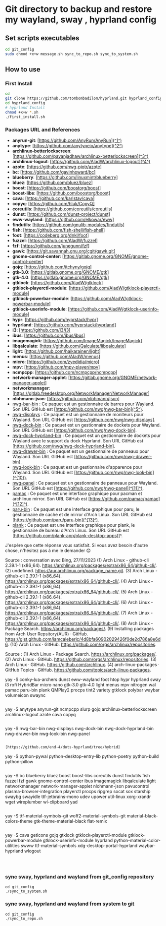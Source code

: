 # Git directory to backup and restore my wayland, sway , hyprland config

## Set scripts executables

```bash
cd git_config
sudo chmod +x+w message.sh sync_to_repo.sh sync_to_system.sh
```

## How to use

### First Install

```bash
cd
git clone https://github.com/tombombadilom/hyprland.git hyprland_config
cd hyprland_config
# hyprland Install
chmod +x+w *.sh
./first_install.sh
```

### Packages URL and References

- **anyrun-git**: [https://github.com/AnyRun/AnyRun](^1^)
- **anytype**: [https://github.com/anytypeio/anytype](^2^)
- **archlinux-betterlockscreen**: [https://github.com/pavanjadhaw/archlinux-betterlockscreen](^3^)
- **archlinux-logout**: [https://github.com/AladW/archlinux-logout](^4^)
- **azote**: [https://github.com/nwg-piotr/azote]
- **bc**: [https://github.com/gavinhoward/bc]
- **blueberry**: [https://github.com/linuxmint/blueberry]
- **bluez**: [https://github.com/bluez/bluez]
- **boost**: [https://github.com/boostorg/boost]
- **boost-libs**: [https://github.com/boostorg/boost]
- **cava**: [https://github.com/karlstav/cava]
- **copyq**: [https://github.com/hluk/CopyQ]
- **coreutils**: [https://github.com/coreutils/coreutils]
- **dunst**: [https://github.com/dunst-project/dunst]
- **eww-wayland**: [https://github.com/elkowar/eww]
- **findutils**: [https://github.com/gnulib-modules/findutils]
- **fish**: [https://github.com/fish-shell/fish-shell]
- **foot**: [https://codeberg.org/dnkl/foot]
- **fuzzel**: [https://github.com/AladW/fuzzel]
- **fzf**: [https://github.com/junegunn/fzf]
- **gawk**: [https://git.savannah.gnu.org/cgit/gawk.git]
- **gnome-control-center**: [https://gitlab.gnome.org/GNOME/gnome-control-center]
- **gojq**: [https://github.com/itchyny/gojq]
- **gtk-3.0**: [https://gitlab.gnome.org/GNOME/gtk]
- **gtk-4.0**: [https://gitlab.gnome.org/GNOME/gtk]
- **gtklock**: [https://github.com/AladW/gtklock]
- **gtklock-playerctl-module**: [https://github.com/AladW/gtklock-playerctl-module]
- **gtklock-powerbar-module**: [https://github.com/AladW/gtklock-powerbar-module]
- **gtklock-userinfo-module**: [https://github.com/AladW/gtklock-userinfo-module]
- **hypr**: [https://github.com/hyprstack/hypr]
- **hyprland**: [https://github.com/hyprstack/hyprland]
- **i3**: [https://github.com/i3/i3]
- **ibus**: [https://github.com/ibus/ibus]
- **imagemagick**: [https://github.com/ImageMagick/ImageMagick]
- **libqalculate**: [https://github.com/Qalculate/libqalculate]
- **light**: [https://github.com/haikarainen/light]
- **menus**: [https://github.com/AladW/menus]
- **micro**: [https://github.com/zyedidia/micro]
- **mpv**: [https://github.com/mpv-player/mpv]
- **ncmpcpp**: [https://github.com/ncmpcpp/ncmpcpp]
- **network-manager-applet**: [https://gitlab.gnome.org/GNOME/network-manager-applet]
- **networkmanager**: [https://gitlab.freedesktop.org/NetworkManager/NetworkManager]
- **nlohmann-json**: [https://github.com/nlohmann/json]
- [nwg-bar-bin](^3^) : Ce paquet est un gestionnaire de barres pour Wayland. Son URL GitHub est [https://github.com/nwg/nwg-bar-bin](^5^).
- [nwg-displays](^3^) : Ce paquet est un gestionnaire de moniteurs pour Wayland. Son URL GitHub est [https://github.com/nwg/nwg-displays].
- [nwg-dock-bin](^3^) : Ce paquet est un gestionnaire de dockets pour Wayland. Son URL GitHub est [https://github.com/nwg/nwg-dock-bin].
- [nwg-dock-hyprland-bin](^3^) : Ce paquet est un gestionnaire de dockets pour Wayland avec le support du dock Hyprland. Son URL GitHub est [https://github.com/nwg/nwg-dock-hyprland-bin].
- [nwg-drawer-bin](^3^) : Ce paquet est un gestionnaire de panneaux pour Wayland. Son URL GitHub est [https://github.com/nwg/nwg-drawer-bin].
- [nwg-look-bin](^3^) : Ce paquet est un gestionnaire d'apparence pour Wayland. Son URL GitHub est [https://github.com/nwg/nwg-look-bin](^{10}).
- [nwg-panel](^[3]^) : Ce paquet est un gestionnaire de panneaux pour Wayland. Son URL GitHub est [https://github.com/nwg/nwg-panel](^[11]^).
- [pamac](^[3]^) : Ce paquet est une interface graphique pour pacman et archlinux mirror. Son URL GitHub est [https://github.com/pamac/pamac](^[12]^).
- [paru-bin](^[3]^) : Ce paquet est une interface graphique pour paru, le gestionnaire de cache et de mirror d'Arch Linux. Son URL GitHub est [https://github.com/paru/paru-bin](^[13]^).
- [plank](^[3]^) : Ce paquet est une interface graphique pour plank, le gestionnaire de bureau d'Arch Linux. Son URL GitHub est [https://github.com/plank-app/plank-desktop-apps)]^.


J'espère que cette réponse vous satisfait. Si vous avez besoin d'autre chose, n'hésitez pas à me le demander 😊

Source : conversation avec Bing, 27/11/2023
(1) Arch Linux - github-cli 2.39.1-1 (x86_64). https://archlinux.org/packages/extra/x86_64/github-cli/.
(2) undefined. https://aur.archlinux.org/package_name.git.
(3) Arch Linux - github-cli 2.39.1-1 (x86_64). https://archlinux.org/packages/extra/x86_64/github-cli/.
(4) Arch Linux - github-cli 2.39.1-1 (x86_64). https://archlinux.org/packages/extra/x86_64/github-cli/.
(5) Arch Linux - github-cli 2.39.1-1 (x86_64). https://archlinux.org/packages/extra/x86_64/github-cli/.
(6) Arch Linux - github-cli 2.39.1-1 (x86_64). https://archlinux.org/packages/extra/x86_64/github-cli/.
(7) Arch Linux - github-cli 2.39.1-1 (x86_64). https://archlinux.org/packages/extra/x86_64/github-cli/.
(8) Arch Linux - Package Search. https://archlinux.org/packages/.
(9) Installing packages from Arch User Repsitory(AUR) · GitHub. https://gist.github.com/iamcaleberic/4d8bfa60902029426f0de2d786a8e6d6.
(10) Arch Linux · GitHub. https://github.com/orgs/archlinux/repositories.

Source :
(1) Arch Linux - Package Search. https://archlinux.org/packages/.
(2) Arch Linux · GitHub. https://github.com/orgs/archlinux/repositories.
(3) Arch Linux · GitHub. https://github.com/archlinux.
(4) arch-linux-packages · GitHub Topics · GitHub. https://github.com/topics/arch-linux-packages.

yay -S conky-lua-archers dunst eww-wayland foot htop hypr hyprland sway i3 rofi HybridBar micro nano gtk-3.0 gtk-4.0 light menus mpv nitrogen wal pamac paru-bin plank QMPlay2 procps tint2 variety gtklock polybar waybar volumeicon swaync

```

```

yay -S anytype anyrun-git ncmpcpp slurp gojq archlinux-betterlockscreen archlinux-logout azote cava copyq

```

```

yay -S nwg-bar-bin nwg-displays nwg-dock-bin nwg-dock-hyprland-bin nwg-drawer-bin nwg-look-bin nwg-panel

```

[https://github.com/end-4/dots-hyprland/tree/hybrid]

```

yay -S python-pywal python-desktop-entry-lib python-poetry python-build python-pillow

```

```

yay -S bc blueberry bluez boost boost-libs coreutils dunst findutils fish fuzzel fzf gawk gnome-control-center ibus imagemagick libqalculate light networkmanager network-manager-applet nlohmann-json pavucontrol plasma-browser-integration playerctl procps ripgrep socat sox starship swaybg swayidle ttf-jetbrains-mono udev upower util-linux xorg-xrandr wget wireplumber wl-clipboard yad

```

```

yay -S ttf-material-symbols-git woff2-material-symbols-git material-black-colors-theme gtk-theme-material-black flat-remix

```

```

yay -S cava geticons gojq gtklock gtklock-playerctl-module gtklock-powerbar-module gtklock-userinfo-module hyprland python-material-color-utilities swww ttf-material-symbols xdg-desktop-portal-hyprland waybar-hyprland wlogout

```



```

### sync sway, hyprland and wayland from git_config repository

```
cd git_config
./sync_to_system.sh
```

### sync sway, hyprland and wayland from system to git

```
cd git_config
./sync_to_repo.sh
```

